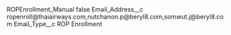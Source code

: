 <?xml version="1.0" encoding="UTF-8"?>
<CustomMetadata xmlns="http://soap.sforce.com/2006/04/metadata" xmlns:xsi="http://www.w3.org/2001/XMLSchema-instance" xmlns:xsd="http://www.w3.org/2001/XMLSchema">
    <label>ROPEnrollment_Manual</label>
    <protected>false</protected>
    <values>
        <field>Email_Address__c</field>
        <value xsi:type="xsd:string">ropenroll@thaiairways.com,nutchanon.p@beryl8.com,somwut.j@beryl8.com</value>
    </values>
    <values>
        <field>Email_Type__c</field>
        <value xsi:type="xsd:string">ROP Enrollment</value>
    </values>
</CustomMetadata>
